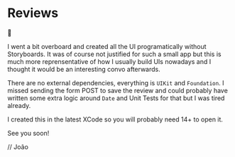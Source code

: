 # Reviews

👋

I went a bit overboard and created all the UI programatically without Storyboards.
It was of course not justified for such a small app but this is much more reprensentative of how I usually build UIs nowadays and I thought it would be an interesting convo afterwards.

There are no external dependencies, everything is `UIKit` and `Foundation`.
I missed sending the form POST to save the review and could probably have written some extra logic around `Date` and Unit Tests for that but I was tired already.

I created this in the latest XCode so you will probably need 14+ to open it.

See you soon!

// João
